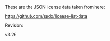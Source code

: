 These are the JSON license data taken from here:

<https://github.com/spdx/license-list-data>

Revision:

v3.26
